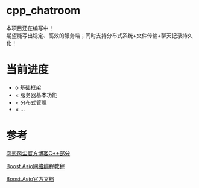 # cpp_chatroom
本项目还在编写中！<br>
期望能写出稳定、高效的服务端；同时支持分布式系统+文件传输+聊天记录持久化！

# 当前进度
- o 基础框架
- × 服务器基本功能
- × 分布式管理
- × ...

# 参考
[恋恋风尘官方博客C++部分](https://llfc.club/category?catid=225RaiVNI8pFDD5L4m807g7ZwmF)

[Boost.Asio网络编程教程](https://mmoaay.gitbooks.io/boost-asio-cpp-network-programming-chinese/content/)

[Boost.Asio官方文档](https://www.boost.org/doc/libs/latest/doc/html/boost_asio.html)